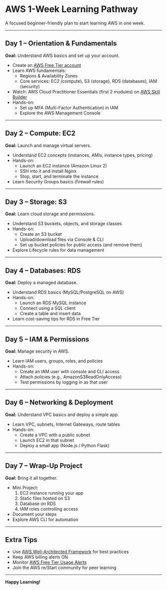 # AWS 1-Week Learning Pathway

A focused beginner-friendly plan to start learning AWS in one week.

---

## Day 1 – Orientation & Fundamentals

**Goal:** Understand AWS basics and set up your account.

- Create an [AWS Free Tier account](https://aws.amazon.com/free)
- Learn AWS fundamentals:
  - Regions & Availability Zones
  - Core services: EC2 (compute), S3 (storage), RDS (databases), IAM (security)
- Watch: AWS Cloud Practitioner Essentials (first 2 modules) on [AWS Skill Builder](https://explore.skillbuilder.aws/)
- Hands-on:
  - Set up MFA (Multi-Factor Authentication) in IAM
  - Explore the AWS Management Console

---

## Day 2 – Compute: EC2

**Goal:** Launch and manage virtual servers.

- Understand EC2 concepts (instances, AMIs, instance types, pricing)
- Hands-on:
  - Launch an EC2 instance (Amazon Linux 2)
  - SSH into it and install Nginx
  - Stop, start, and terminate the instance
- Learn Security Groups basics (firewall rules)

---

## Day 3 – Storage: S3

**Goal:** Learn cloud storage and permissions.

- Understand S3 buckets, objects, and storage classes
- Hands-on:
  - Create an S3 bucket
  - Upload/download files via Console & CLI
  - Set up bucket policies for public access (and remove them)
- Explore Lifecycle rules for data management

---

## Day 4 – Databases: RDS

**Goal:** Deploy a managed database.

- Understand RDS basics (MySQL/PostgreSQL on AWS)
- Hands-on:
  - Launch an RDS MySQL instance
  - Connect using a SQL client
  - Create a table and insert data
- Learn cost-saving tips for RDS in Free Tier

---

## Day 5 – IAM & Permissions

**Goal:** Manage security in AWS.

- Learn IAM users, groups, roles, and policies
- Hands-on:
  - Create an IAM user with console and CLI access
  - Attach policies (e.g., AmazonS3ReadOnlyAccess)
  - Test permissions by logging in as that user

---

## Day 6 – Networking & Deployment

**Goal:** Understand VPC basics and deploy a simple app.

- Learn VPC, subnets, Internet Gateways, route tables
- Hands-on:
  - Create a VPC with a public subnet
  - Launch EC2 in that subnet
  - Deploy a small app (Node.js / Python Flask)

---

## Day 7 – Wrap-Up Project

**Goal:** Bring it all together.

- Mini Project:
  1. EC2 instance running your app
  2. Static files hosted on S3
  3. Database on RDS
  4. IAM roles controlling access
- Document your steps
- Explore AWS CLI for automation

---

## Extra Tips

- Use [AWS Well-Architected Framework](https://aws.amazon.com/architecture/well-architected/) for best practices
- Keep AWS billing alerts ON
- Monitor [AWS Free Tier Usage Alerts](https://aws.amazon.com/free/free-tier-faqs/#monitor-your-free-tier-usage)
- Join the AWS re/Start community for peer learning

---

**Happy Learning!**
